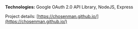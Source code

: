 **Technologies:** Google OAuth 2.0 API Library, NodeJS, Express

Project details: [https://chosenman.github.io/](https://chosenman.github.io/)

